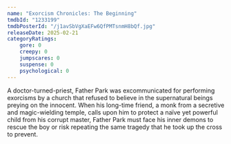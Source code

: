 ```yaml
---
name: "Exorcism Chronicles: The Beginning"
tmdbId: "1233199"
tmdbPosterId: "/j1avSbVgXaEFw6QfPMTsnmH8bQf.jpg"
releaseDate: 2025-02-21
categoryRatings:
    gore: 0
    creepy: 0
    jumpscares: 0
    suspense: 0
    psychological: 0
---
```

A doctor-turned-priest, Father Park was excommunicated for performing exorcisms by a church that refused to believe in the supernatural beings preying on the innocent. When his long-time friend, a monk from a secretive and magic-wielding temple, calls upon him to protect a naïve yet powerful child from his corrupt master, Father Park must face his inner demons to rescue the boy or risk repeating the same tragedy that he took up the cross to prevent.
